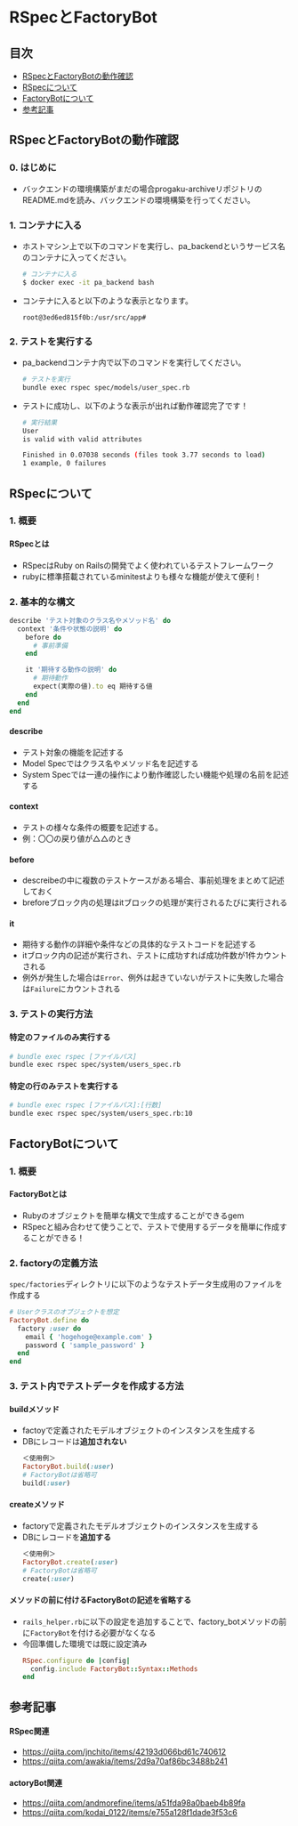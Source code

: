 # RSpecとFactoryBot
## 目次
- [RSpecとFactoryBotの動作確認](#rspecとfactorybotの動作確認)
- [RSpecについて](#rspecについて)
- [FactoryBotについて](#factorybotについて)
- [参考記事](#参考記事)

## RSpecとFactoryBotの動作確認
### 0. はじめに
- バックエンドの環境構築がまだの場合progaku-archiveリポジトリのREADME.mdを読み、バックエンドの環境構築を行ってください。

### 1. コンテナに入る
- ホストマシン上で以下のコマンドを実行し、pa_backendというサービス名のコンテナに入ってください。
  ```bash
  # コンテナに入る
  $ docker exec -it pa_backend bash
  ```
- コンテナに入ると以下のような表示となります。
  ```
  root@3ed6ed815f0b:/usr/src/app#
  ```

### 2. テストを実行する
- pa_backendコンテナ内で以下のコマンドを実行してください。
  ```bash
  # テストを実行
  bundle exec rspec spec/models/user_spec.rb
  ```
- テストに成功し、以下のような表示が出れば動作確認完了です！
  ```bash
  # 実行結果
  User
  is valid with valid attributes

  Finished in 0.07038 seconds (files took 3.77 seconds to load)
  1 example, 0 failures
  ```

## RSpecについて
### 1. 概要
#### RSpecとは
- RSpecはRuby on Railsの開発でよく使われているテストフレームワーク
- rubyに標準搭載されているminitestよりも様々な機能が使えて便利！

### 2. 基本的な構文
```ruby
describe 'テスト対象のクラス名やメソッド名' do
  context '条件や状態の説明' do
    before do
      # 事前準備
    end

    it '期待する動作の説明' do
      # 期待動作
      expect(実際の値).to eq 期待する値
    end
  end
end
```
#### describe
- テスト対象の機能を記述する
- Model Specではクラス名やメソッド名を記述する
- System Specでは一連の操作により動作確認したい機能や処理の名前を記述する
#### context
- テストの様々な条件の概要を記述する。
- 例：〇〇の戻り値が△△のとき
#### before
- descreibeの中に複数のテストケースがある場合、事前処理をまとめて記述しておく
- breforeブロック内の処理はitブロックの処理が実行されるたびに実行される
#### it
- 期待する動作の詳細や条件などの具体的なテストコードを記述する
- itブロック内の記述が実行され、テストに成功すれば成功件数が1件カウントされる
- 例外が発生した場合は`Error`、例外は起きていないがテストに失敗した場合は`Failure`にカウントされる

### 3. テストの実行方法
#### 特定のファイルのみ実行する
```bash
# bundle exec rspec [ファイルパス]
bundle exec rspec spec/system/users_spec.rb
```
#### 特定の行のみテストを実行する
```bash
# bundle exec rspec [ファイルパス]:[行数]
bundle exec rspec spec/system/users_spec.rb:10
```

## FactoryBotについて
### 1. 概要
#### FactoryBotとは
- Rubyのオブジェクトを簡単な構文で生成することができるgem
- RSpecと組み合わせて使うことで、テストで使用するデータを簡単に作成することができる！

### 2. factoryの定義方法
`spec/factories`ディレクトリに以下のようなテストデータ生成用のファイルを作成する
  ```ruby
  # Userクラスのオブジェクトを想定
  FactoryBot.define do
    factory :user do
      email { 'hogehoge@example.com' }
      password { 'sample_password' }
    end
  end
  ```
### 3. テスト内でテストデータを作成する方法
#### buildメソッド
- factoyで定義されたモデルオブジェクトのインスタンスを生成する
- DBにレコードは**追加されない**
  ```ruby
  ＜使用例＞
  FactoryBot.build(:user)
  # FactoryBotは省略可
  build(:user)
  ```

#### createメソッド
- factoryで定義されたモデルオブジェクトのインスタンスを生成する
- DBにレコードを**追加する**
  ```ruby
  ＜使用例＞
  FactoryBot.create(:user)
  # FactoryBotは省略可
  create(:user)
  ```
#### メソッドの前に付けるFactoryBotの記述を省略する
- `rails_helper.rb`に以下の設定を追加することで、factory_botメソッドの前に`FactoryBot`を付ける必要がなくなる
- 今回準備した環境では既に設定済み
  ```ruby
  RSpec.configure do |config|
    config.include FactoryBot::Syntax::Methods
  end
  ```

## 参考記事
#### RSpec関連
- https://qiita.com/jnchito/items/42193d066bd61c740612
- https://qiita.com/awakia/items/2d9a70af86bc3488b241
#### actoryBot関連
- https://qiita.com/andmorefine/items/a51fda98a0baeb4b89fa
- https://qiita.com/kodai_0122/items/e755a128f1dade3f53c6
